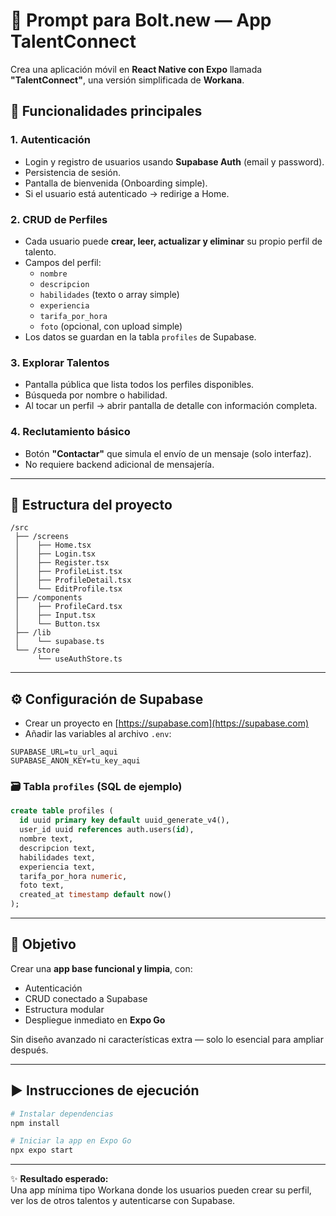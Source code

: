 # 🚀 Prompt para Bolt.new — App TalentConnect

Crea una aplicación móvil en **React Native con Expo** llamada **"TalentConnect"**, una versión simplificada de **Workana**.

## 📱 Funcionalidades principales

### 1. Autenticación
- Login y registro de usuarios usando **Supabase Auth** (email y password).  
- Persistencia de sesión.  
- Pantalla de bienvenida (Onboarding simple).  
- Si el usuario está autenticado → redirige a Home.

### 2. CRUD de Perfiles
- Cada usuario puede **crear, leer, actualizar y eliminar** su propio perfil de talento.  
- Campos del perfil:
  - `nombre`
  - `descripcion`
  - `habilidades` (texto o array simple)
  - `experiencia`
  - `tarifa_por_hora`
  - `foto` (opcional, con upload simple)
- Los datos se guardan en la tabla `profiles` de Supabase.

### 3. Explorar Talentos
- Pantalla pública que lista todos los perfiles disponibles.  
- Búsqueda por nombre o habilidad.  
- Al tocar un perfil → abrir pantalla de detalle con información completa.

### 4. Reclutamiento básico
- Botón **"Contactar"** que simula el envío de un mensaje (solo interfaz).  
- No requiere backend adicional de mensajería.

---

## 🧱 Estructura del proyecto

```
/src
 ├── /screens
 │    ├── Home.tsx
 │    ├── Login.tsx
 │    ├── Register.tsx
 │    ├── ProfileList.tsx
 │    ├── ProfileDetail.tsx
 │    └── EditProfile.tsx
 ├── /components
 │    ├── ProfileCard.tsx
 │    ├── Input.tsx
 │    └── Button.tsx
 ├── /lib
 │    └── supabase.ts
 └── /store
      └── useAuthStore.ts
```

---

## ⚙️ Configuración de Supabase

- Crear un proyecto en [https://supabase.com](https://supabase.com)  
- Añadir las variables al archivo `.env`:

```
SUPABASE_URL=tu_url_aqui
SUPABASE_ANON_KEY=tu_key_aqui
```

### 🗃️ Tabla `profiles` (SQL de ejemplo)

```sql
create table profiles (
  id uuid primary key default uuid_generate_v4(),
  user_id uuid references auth.users(id),
  nombre text,
  descripcion text,
  habilidades text,
  experiencia text,
  tarifa_por_hora numeric,
  foto text,
  created_at timestamp default now()
);
```

---

## 🎯 Objetivo

Crear una **app base funcional y limpia**, con:
- Autenticación
- CRUD conectado a Supabase
- Estructura modular
- Despliegue inmediato en **Expo Go**

Sin diseño avanzado ni características extra — solo lo esencial para ampliar después.

---

## ▶️ Instrucciones de ejecución

```bash
# Instalar dependencias
npm install

# Iniciar la app en Expo Go
npx expo start
```

---

✨ **Resultado esperado:**  
Una app mínima tipo Workana donde los usuarios pueden crear su perfil, ver los de otros talentos y autenticarse con Supabase.
